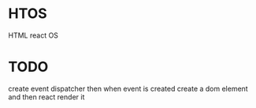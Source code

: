 # HTOS
HTML react OS

# TODO

create event dispatcher 
then when event is created create a dom element and then react render it

